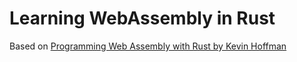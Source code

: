 # Learning WebAssembly in Rust

Based on [Programming Web Assembly with Rust by Kevin Hoffman](https://pragprog.com/book/khrust/programming-webassembly-with-rust)
